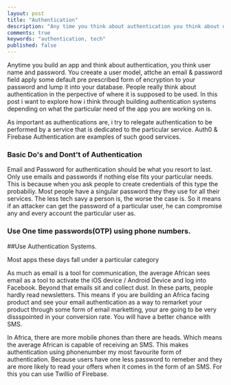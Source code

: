 ```yaml
---
layout: post
title: "Authentication"
description: "Any time you think about authentication you think about username and passwords. "
comments: true
keywords: "authentication, tech"
published: false
---
```


Anytime you build an app and think about authentication, you think user name and password. You creeate a user model, attche an email & password field apply some default pre prescribed form of encryption to your password and lump it into your database. People really think about authentication in the perpective of where it is supposed to be used. In this post i want to explore how i think through building authentication systems depending on what the particular need of the app you are working on is. 

As important as authentications are, i try to relegate authentication to be performed by a service that is dedicated to the particular service. Auth0 & Firebase Authentication are examples of such good services. 

### Basic Do's and Dont't of Authentication

Email and Password for authentication should be what you resort to last. Only use emails and passwords if nothing else fits your particular needs. This is because when you ask people to create credentials of this type the probabiliy. Most people have a singular password they they use for all their services. The less tech savy a person is, the worse the case is. So it means if an attacker can get the password of a particular user, he can compromise any and every account the particular user as. 

### Use One time passwords(OTP) using phone numbers. 

##Use Authentication Systems. 

Most apps these days fall under a particular category





As much as email is a tool for communication, the average African sees email as a tool to activate the iOS device / Android Device and log into Facebook. Beyond that emails sit and collect dust. In these parts, people hardly read newsletters. This means if you are building an Africa facing product and see your email authentication as a way to remarket your product through some form of email marketting, your are going to be very dissspointed in your conversion rate. You will have a better chance with SMS. 

In Africa, there are more mobile phones than there are heads. Which means the average African is capable of receiving an SMS. This makes authentication using phonenumber my most favourite form of authentication. Because users have one less password to remeber and they are more likely to read your offers when it comes in the form of an SMS. For this you can use Twillio of Firebase.  